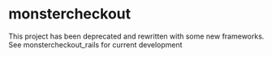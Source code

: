monstercheckout
===============

This project has been deprecated and rewritten with some new frameworks. See monstercheckout_rails for current development

